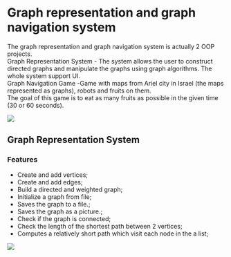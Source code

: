 # Graph representation and graph navigation system

The graph representation and graph navigation system is actually 2 OOP projects.  
Graph Representation System - The system allows the user to construct directed graphs and manipulate the graphs using graph algorithms. The whole system support UI.  
Graph Navigation Game -Game with maps from Ariel city in Israel (the maps represented as graphs), robots and fruits on them.   
The goal of this game is to eat as many fruits as possible in the given time (30 or 60 seconds).  

![](https://github.com/dorlevi121/ex4/blob/master/readmeIMG/1.jpg)

## Graph Representation System

### Features
- Create and add vertices;
- Create and add edges;
- Build a directed and weighted graph;
- Initialize a graph from file;
- Saves the graph to a file.;
- Saves the graph as a picture.;
- Check if the graph is connected;
- Check the length of the shortest path between 2 vertices;
- Computes a relatively short path which visit each node in the a list;

![](https://github.com/dorlevi121/ex4/blob/master/readmeIMG/notConnected.jpg)
